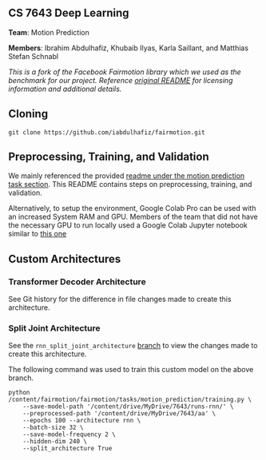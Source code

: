 ## CS 7643 Deep Learning

**Team**: Motion Prediction

**Members**: Ibrahim Abdulhafiz, Khubaib Ilyas, Karla Saillant, and Matthias Stefan Schnabl

*This is a fork of the Facebook Fairmotion library which we used as the benchmark for our project.
Reference [original README](README-facebook.md) for licensing information and additional details.*

## Cloning

```shell script
git clone https://github.com/iabdulhafiz/fairmotion.git
```

## Preprocessing, Training, and Validation

We mainly referenced the provided [readme under the motion prediction task section](https://github.com/iabdulhafiz/fairmotion/blob/main/fairmotion/tasks/motion_prediction/README.md).
This README contains steps on preprocessing, training, and validation.

Alternatively, to setup the environment, Google Colab Pro can be used with an increased System RAM and GPU.
Members of the team that did not have the necessary GPU to run locally used a Google Colab Jupyter notebook similar to [this one](fairmotion-colab.ipynb)

## Custom Architectures

### Transformer Decoder Architecture

See Git history for the difference in file changes made to create this architecture.

### Split Joint Architecture

See the `rnn_split_joint_architecture` [branch](https://github.com/iabdulhafiz/fairmotion/tree/rnn_split_joint_architecture) to view the changes made to create this architecture.

The following command was used to train this custom model on the above branch.

```shell script
python /content/fairmotion/fairmotion/tasks/motion_prediction/training.py \
    --save-model-path '/content/drive/MyDrive/7643/runs-rnn/' \
    --preprocessed-path '/content/drive/MyDrive/7643/aa' \
    --epochs 100 --architecture rnn \
    --batch-size 32 \
    --save-model-frequency 2 \
    --hidden-dim 240 \
    --split_architecture True
```
